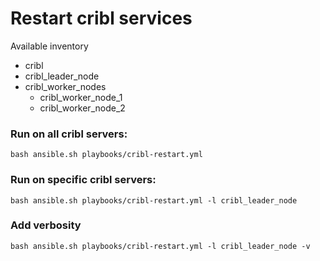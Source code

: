 # Restart cribl  services

Available inventory 

- cribl
- cribl_leader_node
- cribl_worker_nodes
  - cribl_worker_node_1
  - cribl_worker_node_2

### Run on all cribl servers:

```shell
bash ansible.sh playbooks/cribl-restart.yml 
```

### Run on specific cribl servers: 

```shell
bash ansible.sh playbooks/cribl-restart.yml -l cribl_leader_node
```

### Add verbosity 

```shell
bash ansible.sh playbooks/cribl-restart.yml -l cribl_leader_node -v 
```
